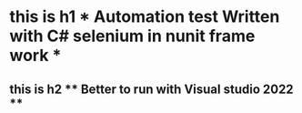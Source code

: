 ﻿# this is h1 * Automation test Written with C# selenium in nunit frame work *
## this is h2 ** Better to run with Visual studio 2022 **
